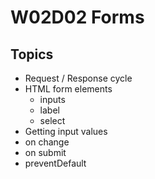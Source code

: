 # W02D02 Forms

## Topics
- Request / Response cycle
- HTML form elements
  - inputs
  - label
  - select
- Getting input values
- on change
- on submit 
- preventDefault 